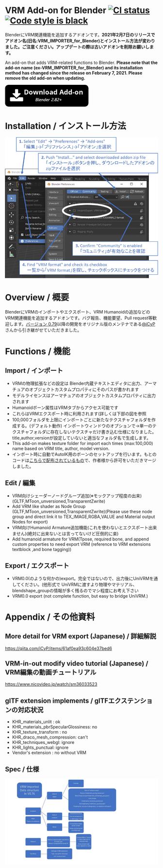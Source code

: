 # VRM Add-on for Blender <a href="https://github.com/saturday06/VRM_Addon_for_Blender/actions"><img alt="CI status" src="https://github.com/saturday06/VRM_Addon_for_Blender/workflows/Test/badge.svg"></a> <a href="https://github.com/psf/black"><img alt="Code style is black" src="https://img.shields.io/badge/code%20style-black-000000.svg"></a>

BlenderにVRM関連機能を追加するアドオンです。<strong>2021年2月7日のリリースでアドオン名(旧名:VRM_IMPORTER_for_Blender)とインストール方法が変わりました。ご注意ください。アップデートの際は古いアドオンを削除お願いします。</strong>

An add-on that adds VRM-related functions to Blender. <strong>Please note that the add-on name (ex-VRM_IMPORTER_for_Blender) and its installation method has changed since the release on February 7, 2021. Please remove the old add-on when updating.</strong>

<a alt="Download add-on for Blender 2.82+" href="https://github.com/saturday06/VRM_Addon_for_Blender/archive/release.zip"><img src="./docs/download_button.png"></a>

# Installation / インストール方法

<img src="./docs/installation.png">

# Overview / 概要

BlenderにVRMのインポートやエクスポート、VRM Humanoidの追加などのVRM関連機能を追加するアドオンです。バグ報告、機能要望、Pull request等歓迎します。[バージョン 0.79](https://github.com/saturday06/VRM_Addon_for_Blender/archive/0_79.zip)以降の開発をオリジナル版のメンテナである[@iCyP](https://github.com/iCyP)さんから引き継がせていただきました。

# Functions / 機能

## Import / インポート

- VRMの物理拡張などの設定は Blender内蔵テキストエディタに出力、アーマチュアのオブジェクトカスタムプロパティにそのパスが書かれます
- モデルライセンスはアーマチュアのオブジェクトカスタムプロパティに出力されます
- Humanoidボーン属性はVRMタブからアクセス可能です
- これらはVRMエクスポート時に利用されます(詳しくは下部の図を参照
- 100,000フォルダを上限にインポートごとに新たなテクスチャフォルダを作成する。(デフォルト動作) インポートウィンドウのオプションで->単一のテクスチャフォルダに存在しないテクスチャだけ書き込む仕様になりました。title,author,versionが設定していないと適当なフォルダ名で生成します。
- This add-on makes texture folder for import each times (max:100,000) name based on VRM title, author, model version.
- インポート時に自動でAutoIK用のボーンのセットアップを行います。もとのコードは[こちらで配布されているもの](https://booth.pm/ja/items/1697977)で、作者様から許可をいただきマージしました。

## Edit / 編集

- VRM向けシェーダーノードグループ追加(※モックアップ程度の出来)(GLTF,MToon_unversioned,TransparentZwrite)
- Add VRM like shader as Node Group (GLTF,MToon_unversioned,TransparentZwrite)(Please use these node group and direct link it to TEX_IMAGE,RGBA,VALUE and Material output Nodes for export)
- VRM向けHumanoid Armature追加機能(これを使わないとエクスポート出来ません)(絶対に出来ないとは言ってないけど圧倒的に楽)
- Add humanoid armature for VRM(Tpose, required bone, and append custom properties to need export VRM (reference to VRM extensions textblock ,and bone tagging))

## Export / エクスポート

- VRM0.0(のような何かの)export。完全ではないので、出力後にUniVRMを通してください。(他形式で UniVRMに渡すより物理やマテリアル、blendshape_groupの情報が多く残るのでマシ程度にお考え下さい
- VRM0.0 export (not complete function, but easy to bridge UniVRM.)

# Appendix / その他資料

## More detail for VRM export (Japanese) / 詳細解説

https://qiita.com/iCyP/items/61af0ea93c604e37bed6

## VRM-in-out modify video tutorial (Japanese) / VRM編集の動画チュートリアル

https://www.nicovideo.jp/watch/sm36033523

## glTF extension implements / glTFエクステンションの対応状況

- KHR_materials_unlit : ok
- KHR_materials_pbrSpecularGlossiness: no
- KHR_texture_transform : no
- KHR_draco_mesh_compression: can't
- KHR_techniques_webgl: ignore
- KHR_lights_punctual: ignore
- Vendor's extension : no without VRM

## Spec / 仕様

<img alt="spec figure" src="./docs/spec.jpg" />
